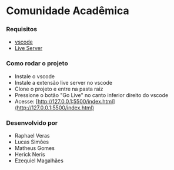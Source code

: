 # Comunidade Acadêmica

### Requisitos

- [vscode](https://code.visualstudio.com/)
- [Live Server](https://marketplace.visualstudio.com/items?itemName=ritwickdey.LiveServer)

### Como rodar o projeto

- Instale o vscode
- Instale a extensão live server no vscode
- Clone o projeto e entre na pasta raiz
- Pressione o botão "Go Live" no canto inferior direito do vscode
- Acesse: [http://127.0.0.1:5500/index.html](http://127.0.0.1:5500/index.html)

### Desenvolvido por

- Raphael Veras
- Lucas Simões
- Matheus Gomes
- Herick Neris
- Ezequiel Magalhães
